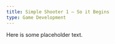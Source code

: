 ```yaml
---
title: Simple Shooter 1 — So it Begins
type: Game Development
---
```

Here is some placeholder text.

<!-- Hopfully this will be an image:

![Good image](/assets/img/test.jpeg) -->